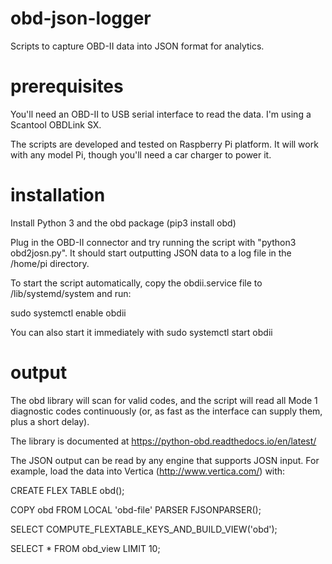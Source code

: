 # obd-json-logger
Scripts to capture OBD-II data into JSON format for analytics.

# prerequisites
You'll need an OBD-II to USB serial interface to read the data.  I'm using a Scantool OBDLink SX.

The scripts are developed and tested on Raspberry Pi platform.  It will work with any model Pi, though you'll need a car charger to power it.

# installation
Install Python 3 and the obd package (pip3 install obd)

Plug in the OBD-II connector and try running the script with "python3 obd2josn.py".  It should start outputting JSON data to a log file in the /home/pi directory.

To start the script automatically, copy the obdii.service file to /lib/systemd/system and run:

sudo systemctl enable obdii

You can also start it immediately with sudo systemctl start obdii

# output
The obd library will scan for valid codes, and the script will read all Mode 1 diagnostic codes continuously (or, as fast as the interface can supply them, plus a short delay).

The library is documented at https://python-obd.readthedocs.io/en/latest/

The JSON output can be read by any engine that supports JOSN input.  For example, load the data into Vertica (http://www.vertica.com/) with:

CREATE FLEX TABLE obd();

COPY obd FROM LOCAL 'obd-file' PARSER FJSONPARSER();

SELECT COMPUTE_FLEXTABLE_KEYS_AND_BUILD_VIEW('obd');

SELECT * FROM obd_view LIMIT 10;
